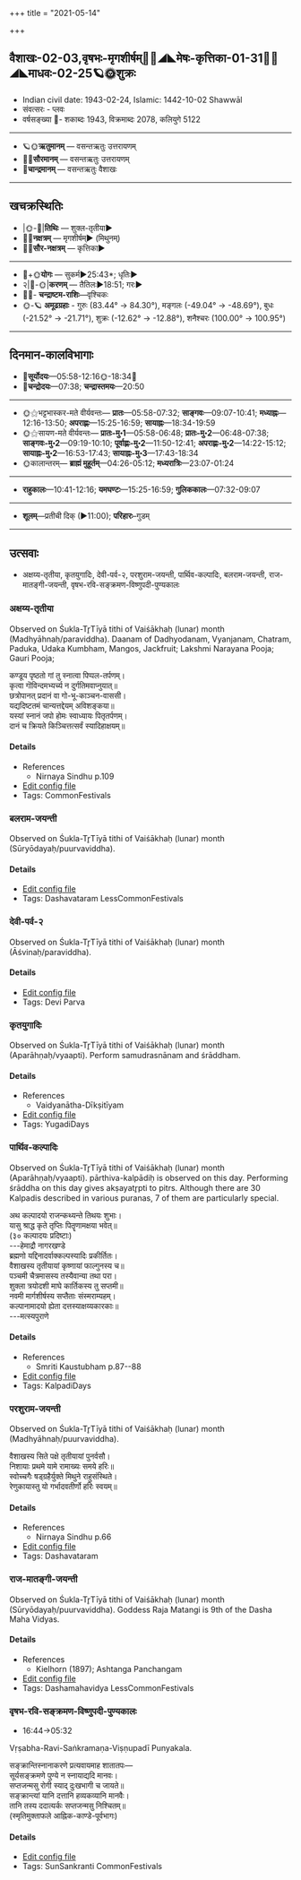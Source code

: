 +++
title = "2021-05-14"

+++
## वैशाखः-02-03,वृषभः-मृगशीर्षम्🌛🌌◢◣मेषः-कृत्तिका-01-31🌌🌞◢◣माधवः-02-25🪐🌞शुक्रः
- Indian civil date: 1943-02-24, Islamic: 1442-10-02 Shawwāl
- संवत्सरः - प्लवः
- वर्षसङ्ख्या 🌛- शकाब्दः 1943, विक्रमाब्दः 2078, कलियुगे 5122
___________________
- 🪐🌞**ऋतुमानम्** — वसन्तऋतुः उत्तरायणम्
- 🌌🌞**सौरमानम्** — वसन्तऋतुः उत्तरायणम्
- 🌛**चान्द्रमानम्** — वसन्तऋतुः वैशाखः
___________________


## खचक्रस्थितिः
- |🌞-🌛|**तिथिः** — शुक्ल-तृतीया►  
- 🌌🌛**नक्षत्रम्** — मृगशीर्षम्► (मिथुनम्)  
- 🌌🌞**सौर-नक्षत्रम्** — कृत्तिका►  
___________________
- 🌛+🌞**योगः** — सुकर्म►25:43*; धृतिः►  
- २|🌛-🌞|**करणम्** — तैतिलः►18:51; गरः►  
- 🌌🌛- **चन्द्राष्टम-राशिः**—वृश्चिकः  
- 🌞-🪐 **अमूढग्रहाः** - गुरुः (83.44° → 84.30°), मङ्गलः (-49.04° → -48.69°), बुधः (-21.52° → -21.71°), शुक्रः (-12.62° → -12.88°), शनैश्चरः (100.00° → 100.95°)
___________________


## दिनमान-कालविभागाः
- 🌅**सूर्योदयः**—05:58-12:16🌞️-18:34🌇  
- 🌛**चन्द्रोदयः**—07:38; **चन्द्रास्तमयः**—20:50  
___________________
- 🌞⚝भट्टभास्कर-मते वीर्यवन्तः— **प्रातः**—05:58-07:32; **साङ्गवः**—09:07-10:41; **मध्याह्नः**—12:16-13:50; **अपराह्णः**—15:25-16:59; **सायाह्नः**—18:34-19:59  
- 🌞⚝सायण-मते वीर्यवन्तः— **प्रातः-मु॰1**—05:58-06:48; **प्रातः-मु॰2**—06:48-07:38; **साङ्गवः-मु॰2**—09:19-10:10; **पूर्वाह्णः-मु॰2**—11:50-12:41; **अपराह्णः-मु॰2**—14:22-15:12; **सायाह्नः-मु॰2**—16:53-17:43; **सायाह्नः-मु॰3**—17:43-18:34  
- 🌞कालान्तरम्— **ब्राह्मं मुहूर्तम्**—04:26-05:12; **मध्यरात्रिः**—23:07-01:24  
___________________
- **राहुकालः**—10:41-12:16; **यमघण्टः**—15:25-16:59; **गुलिककालः**—07:32-09:07  
___________________
- **शूलम्**—प्रतीची दिक् (►11:00); **परिहारः**–गुडम्  
___________________

## उत्सवाः
- अक्षय्य-तृतीया, कृतयुगादिः, देवी-पर्व-२, परशुराम-जयन्ती, पार्थिव-कल्पादिः, बलराम-जयन्ती, राज-मातङ्गी-जयन्ती, वृषभ-रवि-सङ्क्रमण-विष्णुपदी-पुण्यकालः
### अक्षय्य-तृतीया

Observed on Śukla-Tr̥Tīyā tithi of Vaiśākhaḥ (lunar) month (Madhyāhnaḥ/paraviddha). Daanam of Dadhyodanam, Vyanjanam, Chatram, Paduka, Udaka Kumbham, Mangos, Jackfruit; Lakshmi Narayana Pooja; Gauri Pooja;

कण्डूय पृष्ठतो गां तु स्नात्वा पिप्पल-तर्पणम्।  
कृत्वा गॊविन्दमभ्यर्च्य न दुर्गतिमवाप्नुयात्॥  
छत्रोपानत् प्रदानं वा गो-भू-काञ्चन-वाससी।  
यद्यदिष्टतमं चान्यत्तद्देयम् अविशङ्कया॥  
यस्यां स्नानं जपो होमः स्वाध्यायः पितृतर्पणम्।  
दानं च क्रियते किञ्चित्तत्सर्वं स्यादिहाक्षयम्॥



#### Details
- References
  - Nirnaya Sindhu p.109
- [Edit config file](https://github.com/jyotisham/adyatithi/blob/master/general/lunar_month/tithi/02/03/akSayya-tRtIyA.toml)
- Tags: CommonFestivals


### बलराम-जयन्ती

Observed on Śukla-Tr̥Tīyā tithi of Vaiśākhaḥ (lunar) month (Sūryōdayaḥ/puurvaviddha). 

#### Details
- [Edit config file](https://github.com/jyotisham/adyatithi/blob/master/devatA/vaiShNava/lunar_month/tithi/02/03/balarAma~jayantI.toml)
- Tags: Dashavataram LessCommonFestivals


### देवी-पर्व-२

Observed on Śukla-Tr̥Tīyā tithi of Vaiśākhaḥ (lunar) month (Āśvinaḥ/paraviddha). 

#### Details
- [Edit config file](https://github.com/jyotisham/adyatithi/blob/master/devatA/devIparva/lunar_month/tithi/02/03/devi-parva-2.toml)
- Tags: Devi Parva


### कृतयुगादिः

Observed on Śukla-Tr̥Tīyā tithi of Vaiśākhaḥ (lunar) month (Aparāhṇaḥ/vyaapti). Perform samudrasnānam and śrāddham.

#### Details
- References
  - Vaidyanātha-Dīkṣitīyam
- [Edit config file](https://github.com/jyotisham/adyatithi/blob/master/time_focus/yugAdiH/lunar_month/tithi/02/03/kRtayugAdiH.toml)
- Tags: YugadiDays


### पार्थिव-कल्पादिः

Observed on Śukla-Tr̥Tīyā tithi of Vaiśākhaḥ (lunar) month (Aparāhṇaḥ/vyaapti). pārthiva-kalpādiḥ is observed on this day. Performing śrāddha on this day gives akṣayatr̥pti to pitrs. Although there are 30 Kalpadis described in various puranas, 7 of them are particularly special.

अथ कल्पादयो राजन्कथ्यन्ते तिथयः शुभाः।  
यासु श्राद्ध कृते तृप्तिः पितॄणामक्षया भवेत्॥  
(३० कल्पादयः प्रदिष्टाः)  
---हेमाद्रौ नागरखण्डे  
ब्रह्मणो यद्दिनादर्वाक्कल्पस्यादिः प्रकीर्तितः।  
वैशाखस्य तृतीयायां कृष्णायां फाल्गुनस्य च॥  
पञ्चमी चैत्रमासस्य तस्यैवान्या तथा परा।  
शुक्ला त्रयोदशी माघे कार्तिकस्य तु सप्तमी॥  
नवमी मार्गशीर्षस्य सप्तैताः संस्मराम्यहम्।  
कल्पानामादयो ह्येता दत्तस्याक्षय्यकारकाः॥  
---मत्स्यपुराणे



#### Details
- References
  - Smriti Kaustubham p.87--88
- [Edit config file](https://github.com/jyotisham/adyatithi/blob/master/time_focus/yugAdiH/lunar_month/tithi/02/03/pArthiva-kalpAdiH.toml)
- Tags: KalpadiDays


### परशुराम-जयन्ती

Observed on Śukla-Tr̥Tīyā tithi of Vaiśākhaḥ (lunar) month (Madhyāhnaḥ/puurvaviddha). 

वैशाखस्य सिते पक्षे तृतीयायां पुनर्वसौ।  
निशायाः प्रथमे यामे रामाख्यः समये हरिः॥  
स्वोच्चगैः षड्ग्रहैर्युक्ते मिथुने राहुसंस्थिते।  
रेणुकायास्तु यो गर्भादवतीर्णो हरिः स्वयम्॥



#### Details
- References
  - Nirnaya Sindhu p.66
- [Edit config file](https://github.com/jyotisham/adyatithi/blob/master/devatA/vaiShNava/lunar_month/tithi/02/03/parazurAma~jayantI.toml)
- Tags: Dashavataram


### राज-मातङ्गी-जयन्ती

Observed on Śukla-Tr̥Tīyā tithi of Vaiśākhaḥ (lunar) month (Sūryōdayaḥ/puurvaviddha). Goddess Raja Matangi is 9th of the Dasha Maha Vidyas.

#### Details
- References
  - Kielhorn (1897); Ashtanga Panchangam
- [Edit config file](https://github.com/jyotisham/adyatithi/blob/master/devatA/dashamahAvidyA/lunar_month/tithi/02/03/rAja-mAtaGgI~jayantI.toml)
- Tags: Dashamahavidya LessCommonFestivals


### वृषभ-रवि-सङ्क्रमण-विष्णुपदी-पुण्यकालः
- 16:44→05:32

Vṛṣabha-Ravi-Saṅkramaṇa-Viṣṇupadī Punyakala.

सङ्क्रान्तिस्नानाकरणे प्रत्यवायमाह शातातपः—  
सूर्यसङ्क्रमणे पुण्ये न स्नायाद्यदि मानवः।  
सप्तजन्मसु रोगी स्याद् दुःखभागी च जायते॥  
सङ्क्रान्त्यां यानि दत्तानि हव्यकव्यानि मानवैः।  
तानि तस्य ददात्यर्कः सप्तजन्मसु निश्चितम्॥  
(स्मृतिमुक्ताफले आह्निक-काण्डे-पूर्वभागः)



#### Details
- [Edit config file](https://github.com/jyotisham/adyatithi/blob/master/time_focus/sankrAnti/description_only/vRSabha-ravi-saGkramaNa-viSNupadI-puNyakAlaH.toml)
- Tags: SunSankranti CommonFestivals



